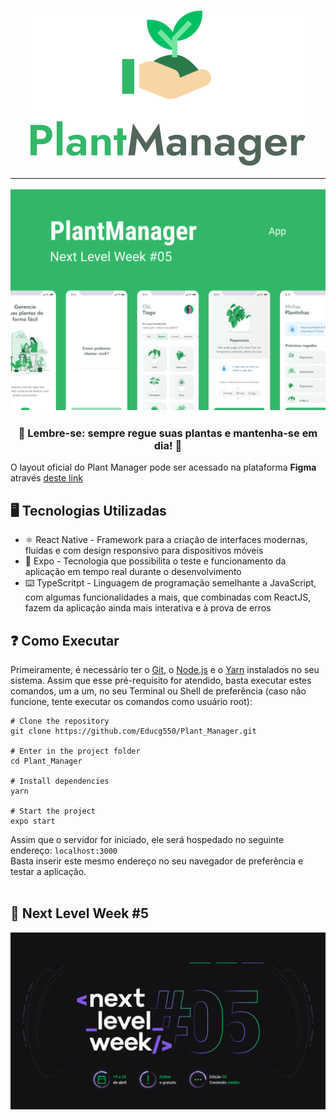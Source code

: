 <h3 align="center">
     <img src="assets/logo.svg" />
     <hr />
    <img src="assets/plantmanager-preview.png">
</h3>   

<h3 align="center">
    🌱 Lembre-se: sempre regue suas plantas e mantenha-se em dia! 🌲
</h3>

O layout oficial do Plant Manager pode ser acessado na plataforma **Figma** através [deste link](https://www.figma.com/file/3AcNIAXEKPqFU9HweBsEYZ/PlantManager?node-id=0%3A1)

## 🖥️ Tecnologias Utilizadas

- ⚛️ React Native - Framework para a criação de interfaces modernas, fluidas e com design responsivo para dispositivos móveis
- 📲 Expo - Tecnologia que possibilita o teste e funcionamento da aplicação em tempo real durante o desenvolvimento
- ⌨️ TypeScritpt - Linguagem de programação semelhante a JavaScript, com algumas funcionalidades a mais, que combinadas com ReactJS, fazem da aplicação ainda mais interativa e à prova de erros

## ❓ Como Executar

Primeiramente, é necessário ter o [Git](https://git-scm.com/downloads), o [Node.js](https://nodejs.org/en/download/) e o [Yarn](https://yarnpkg.com/) instalados no seu sistema. Assim que esse pré-requisito for atendido, basta executar estes comandos, um a um, no seu Terminal ou Shell de preferência (caso não funcione, tente executar os comandos como usuário root):

```
# Clone the repository
git clone https://github.com/Educg550/Plant_Manager.git

# Enter in the project folder
cd Plant_Manager

# Install dependencies
yarn

# Start the project
expo start
```

Assim que o servidor for iniciado, ele será hospedado no seguinte endereço: `localhost:3000`
<br>
Basta inserir este mesmo endereço no seu navegador de preferência e testar a aplicação.
<br>
<br>

## 🚀 Next Level Week #5

![nlw5](assets/nlw5.png "nlw5")
